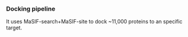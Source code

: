 ### Docking pipeline 

It uses MaSIF-search+MaSIF-site to dock ~11,000 proteins to an specific target.
